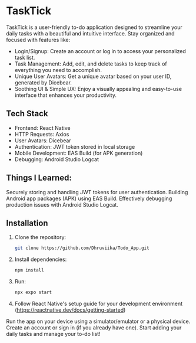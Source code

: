 
# TaskTick

TaskTick is a user-friendly to-do application designed to streamline your daily tasks with a beautiful and intuitive interface.  Stay organized and focused with features like:

- Login/Signup: Create an account or log in to access your personalized task list.
- Task Management: Add, edit, and delete tasks to keep track of everything you need to accomplish.
- Unique User Avatars: Get a unique avatar based on your user ID, generated by Dicebear.
- Soothing UI & Simple UX: Enjoy a visually appealing and easy-to-use interface that enhances your productivity.


## Tech Stack

- Frontend: React Native
- HTTP Requests: Axios
- User Avatars: Dicebear
- Authentication: JWT token stored in local storage
- Mobile Development: EAS Build (for APK generation)
- Debugging: Android Studio Logcat


## Things I Learned:



Securely storing and handling JWT tokens for user authentication.
Building Android app packages (APK) using EAS Build.
Effectively debugging production issues with Android Studio Logcat.

## Installation


1. Clone the repository:
   ```bash
   git clone https://github.com/Dhruviika/Todo_App.git
   ```
3. Install dependencies:
   ```bash
   npm install
   ```
4. Run:
   ```bash
   npx expo start
   ```
6. Follow React Native's setup guide for your development environment (https://reactnative.dev/docs/getting-started)




Run the app on your device using a simulator/emulator or a physical device.
Create an account or sign in (if you already have one).
Start adding your daily tasks and manage your to-do list!



